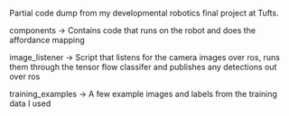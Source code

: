Partial code dump from my developmental robotics final project at Tufts.

components -> Contains code that runs on the robot and does the affordance mapping

image_listener -> Script that listens for the camera images over ros, runs them through the tensor flow classifer and publishes any detections out over ros

training_examples -> A few example images and labels from the training data I used
